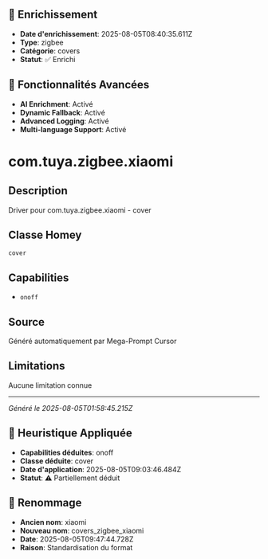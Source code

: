 
## 🔧 Enrichissement
- **Date d'enrichissement**: 2025-08-05T08:40:35.611Z
- **Type**: zigbee
- **Catégorie**: covers
- **Statut**: ✅ Enrichi

## 🚀 Fonctionnalités Avancées
- **AI Enrichment**: Activé
- **Dynamic Fallback**: Activé
- **Advanced Logging**: Activé
- **Multi-language Support**: Activé

# com.tuya.zigbee.xiaomi

## Description
Driver pour com.tuya.zigbee.xiaomi - cover

## Classe Homey
`cover`

## Capabilities
- `onoff`

## Source
Généré automatiquement par Mega-Prompt Cursor

## Limitations
Aucune limitation connue

---
*Généré le 2025-08-05T01:58:45.215Z*

## 🧠 Heuristique Appliquée
- **Capabilities déduites**: onoff
- **Classe déduite**: cover
- **Date d'application**: 2025-08-05T09:03:46.484Z
- **Statut**: ⚠️ Partiellement déduit

## 🔄 Renommage
- **Ancien nom**: xiaomi
- **Nouveau nom**: covers_zigbee_xiaomi
- **Date**: 2025-08-05T09:47:44.728Z
- **Raison**: Standardisation du format
